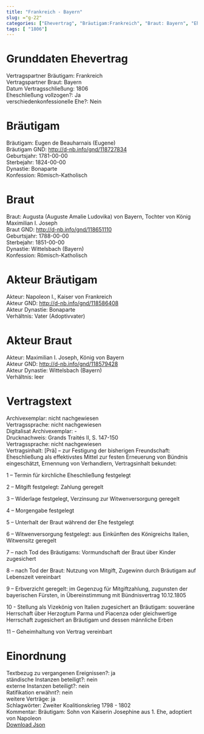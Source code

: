```yaml
---
title: "Frankreich - Bayern"
slug: ="g-22"
categories: ["Ehevertrag", "Bräutigam:Frankreich", "Braut: Bayern", "Eheschließung vollzogen?:Ja", "verschiedenkonfessionelle Ehe?:Nein", "Dynastie Bräutigam:Bonaparte", "Akteur Bräutigam:Napoleon I., Kaiser von Frankreich", "Akteur Braut:Maximilian I. Joseph, König von Bayern", "Textbezug?:ja", "Ständisch?:nein", "Ratifikation?:nein", "Sonstiges?:ja", "Bräutigam:Frankreich", "Braut: Bayern"]
tags: [ "1806"]
---
```

<!--more-->

# Grunddaten Ehevertrag

Vertragspartner Bräutigam: Frankreich<br>
Vertragspartner Braut: Bayern<br>
Datum Vertragsschließung: 1806<br>
Eheschließung vollzogen?: Ja<br>
verschiedenkonfessionelle Ehe?: Nein<br>
# Bräutigam

Bräutigam: Eugen de Beauharnais (Eugene)<br>
Bräutigam GND: http://d-nb.info/gnd/118727834<br>
Geburtsjahr: 1781-00-00<br>
Sterbejahr: 1824-00-00<br>
Dynastie: Bonaparte<br>
Konfession: Römisch-Katholisch<br>
# Braut

Braut: Augusta (Auguste Amalie Ludovika) von Bayern, Tochter von König Maximilian I. Joseph<br>
Braut GND: http://d-nb.info/gnd/118651110<br>
Geburtsjahr: 1788-00-00<br>
Sterbejahr: 1851-00-00<br>
Dynastie: Wittelsbach (Bayern)<br>
Konfession: Römisch-Katholisch<br>
# Akteur Bräutigam

Akteur: Napoleon I., Kaiser von Frankreich<br>
Akteur GND: http://d-nb.info/gnd/118586408<br>
Akteur Dynastie: Bonaparte<br>
Verhältnis: Vater (Adoptivvater)<br>
# Akteur Braut

Akteur: Maximilian I. Joseph, König von Bayern<br>
Akteur GND: http://d-nb.info/gnd/118579428<br>
Akteur Dynastie: Wittelsbach (Bayern)<br>
Verhältnis: leer<br>
# Vertragstext

Archivexemplar: nicht nachgewiesen<br>
Vertragssprache: nicht nachgewiesen<br>
Digitalisat Archivexemplar: -<br>
Drucknachweis: Grands Traités II, S. 147-150<br>
Vertragssprache: nicht nachgewiesen<br>
Vertragsinhalt: [Prä] – zur Festigung der bisherigen Freundschaft: Eheschließung als effektivstes Mittel zur festen Erneuerung von Bündnis eingeschätzt, Ernennung von Verhandlern, Vertragsinhalt bekundet:

1 – Termin für kirchliche Eheschließung festgelegt

2 – Mitgift festgelegt: Zahlung geregelt

3 – Widerlage festgelegt, Verzinsung zur Witwenversorgung geregelt

4 – Morgengabe festgelegt

5 – Unterhalt der Braut während der Ehe festgelegt

6 – Witwenversorgung festgelegt: aus Einkünften des Königreichs Italien, Witwensitz geregelt

7 – nach Tod des Bräutigams: Vormundschaft der Braut über Kinder zugesichert

8 – nach Tod der Braut: Nutzung von Mitgift, Zugewinn durch Bräutigam auf Lebenszeit vereinbart

9 – Erbverzicht geregelt: im Gegenzug für Mitgiftzahlung, zugunsten der bayerischen Fürsten, in Übereinstimmung mit Bündnisvertrag 10.12.1805

10 - Stellung als Vizekönig von Italien zugesichert an Bräutigam: souveräne Herrschaft über Herzogtum Parma und Piacenza oder gleichwertige Herrschaft zugesichert an Bräutigam und dessen männliche Erben

11 – Geheimhaltung von Vertrag vereinbart
<br>
# Einordnung

Textbezug zu vergangenen Ereignissen?: ja<br>
ständische Instanzen beteiligt?: nein<br>
externe Instanzen beteiligt?: nein<br>
Ratifikation erwähnt?: nein<br>
weitere Verträge: ja<br>
Schlagwörter: Zweiter Koalitionskrieg 1798 - 1802<br>
Kommentar:  Bräutigam: Sohn von Kaiserin Josephine aus 1. Ehe, adoptiert von Napoleon<br>
[Download Json](/vertraege/vertrag-22.json)